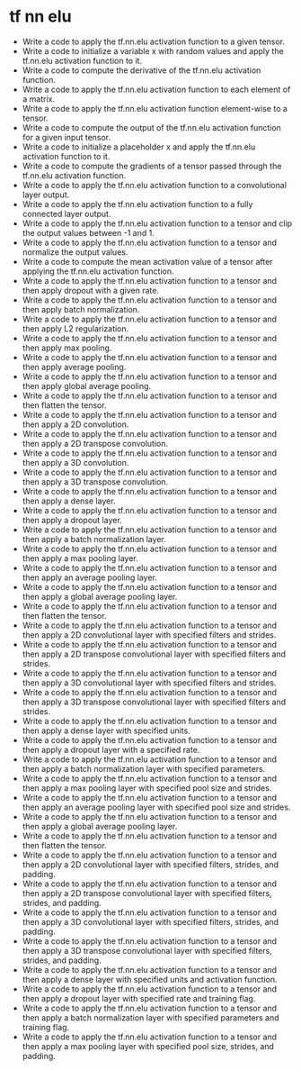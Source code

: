 # tf nn elu

- Write a code to apply the tf.nn.elu activation function to a given tensor.
- Write a code to initialize a variable x with random values and apply the tf.nn.elu activation function to it.
- Write a code to compute the derivative of the tf.nn.elu activation function.
- Write a code to apply the tf.nn.elu activation function to each element of a matrix.
- Write a code to apply the tf.nn.elu activation function element-wise to a tensor.
- Write a code to compute the output of the tf.nn.elu activation function for a given input tensor.
- Write a code to initialize a placeholder x and apply the tf.nn.elu activation function to it.
- Write a code to compute the gradients of a tensor passed through the tf.nn.elu activation function.
- Write a code to apply the tf.nn.elu activation function to a convolutional layer output.
- Write a code to apply the tf.nn.elu activation function to a fully connected layer output.
- Write a code to apply the tf.nn.elu activation function to a tensor and clip the output values between -1 and 1.
- Write a code to apply the tf.nn.elu activation function to a tensor and normalize the output values.
- Write a code to compute the mean activation value of a tensor after applying the tf.nn.elu activation function.
- Write a code to apply the tf.nn.elu activation function to a tensor and then apply dropout with a given rate.
- Write a code to apply the tf.nn.elu activation function to a tensor and then apply batch normalization.
- Write a code to apply the tf.nn.elu activation function to a tensor and then apply L2 regularization.
- Write a code to apply the tf.nn.elu activation function to a tensor and then apply max pooling.
- Write a code to apply the tf.nn.elu activation function to a tensor and then apply average pooling.
- Write a code to apply the tf.nn.elu activation function to a tensor and then apply global average pooling.
- Write a code to apply the tf.nn.elu activation function to a tensor and then flatten the tensor.
- Write a code to apply the tf.nn.elu activation function to a tensor and then apply a 2D convolution.
- Write a code to apply the tf.nn.elu activation function to a tensor and then apply a 2D transpose convolution.
- Write a code to apply the tf.nn.elu activation function to a tensor and then apply a 3D convolution.
- Write a code to apply the tf.nn.elu activation function to a tensor and then apply a 3D transpose convolution.
- Write a code to apply the tf.nn.elu activation function to a tensor and then apply a dense layer.
- Write a code to apply the tf.nn.elu activation function to a tensor and then apply a dropout layer.
- Write a code to apply the tf.nn.elu activation function to a tensor and then apply a batch normalization layer.
- Write a code to apply the tf.nn.elu activation function to a tensor and then apply a max pooling layer.
- Write a code to apply the tf.nn.elu activation function to a tensor and then apply an average pooling layer.
- Write a code to apply the tf.nn.elu activation function to a tensor and then apply a global average pooling layer.
- Write a code to apply the tf.nn.elu activation function to a tensor and then flatten the tensor.
- Write a code to apply the tf.nn.elu activation function to a tensor and then apply a 2D convolutional layer with specified filters and strides.
- Write a code to apply the tf.nn.elu activation function to a tensor and then apply a 2D transpose convolutional layer with specified filters and strides.
- Write a code to apply the tf.nn.elu activation function to a tensor and then apply a 3D convolutional layer with specified filters and strides.
- Write a code to apply the tf.nn.elu activation function to a tensor and then apply a 3D transpose convolutional layer with specified filters and strides.
- Write a code to apply the tf.nn.elu activation function to a tensor and then apply a dense layer with specified units.
- Write a code to apply the tf.nn.elu activation function to a tensor and then apply a dropout layer with a specified rate.
- Write a code to apply the tf.nn.elu activation function to a tensor and then apply a batch normalization layer with specified parameters.
- Write a code to apply the tf.nn.elu activation function to a tensor and then apply a max pooling layer with specified pool size and strides.
- Write a code to apply the tf.nn.elu activation function to a tensor and then apply an average pooling layer with specified pool size and strides.
- Write a code to apply the tf.nn.elu activation function to a tensor and then apply a global average pooling layer.
- Write a code to apply the tf.nn.elu activation function to a tensor and then flatten the tensor.
- Write a code to apply the tf.nn.elu activation function to a tensor and then apply a 2D convolutional layer with specified filters, strides, and padding.
- Write a code to apply the tf.nn.elu activation function to a tensor and then apply a 2D transpose convolutional layer with specified filters, strides, and padding.
- Write a code to apply the tf.nn.elu activation function to a tensor and then apply a 3D convolutional layer with specified filters, strides, and padding.
- Write a code to apply the tf.nn.elu activation function to a tensor and then apply a 3D transpose convolutional layer with specified filters, strides, and padding.
- Write a code to apply the tf.nn.elu activation function to a tensor and then apply a dense layer with specified units and activation function.
- Write a code to apply the tf.nn.elu activation function to a tensor and then apply a dropout layer with specified rate and training flag.
- Write a code to apply the tf.nn.elu activation function to a tensor and then apply a batch normalization layer with specified parameters and training flag.
- Write a code to apply the tf.nn.elu activation function to a tensor and then apply a max pooling layer with specified pool size, strides, and padding.